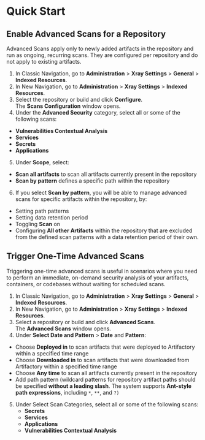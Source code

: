 # Quick Start

## Enable Advanced Scans for a Repository

Advanced Scans apply only to newly added artifacts in the repository and run as ongoing, recurring scans. They are configured per repository and do not apply to existing artifacts.

1. In Classic Navigation, go to **Administration** > **Xray Settings** > **General** > **Indexed Resources**.
2. In New Navigation, go to **Administration** > **Xray Settings** > **Indexed Resources**.
3. Select the repository or build and click **Configure**.\
   The **Scans Configuration** window opens.
4. Under the **Advanced Security** category, select all or some of the following scans:

* **Vulnerabilities Contextual Analysis**
* **Services**
* **Secrets**
* **Applications**

5. Under **Scope**, select:

* **Scan all artifacts** to scan all artifacts currently present in the repository
* **Scan by pattern** defines a specific path within the repository

6. If you select **Scan by pattern**, you will be able to manage advanced scans for specific artifacts within the repository, by:

* Setting path patterns&#x20;
* Setting data retention period
* Toggling **Scan** on&#x20;
* Configuring **All other Artifacts** within the repository that are excluded from the defined scan patterns with a data retention period of their own.&#x20;

## Trigger One-Time Advanced Scans

Triggering one-time advanced scans is useful in scenarios where you need to perform an immediate, on-demand security analysis of your artifacts, containers, or codebases without waiting for scheduled scans.

1. In Classic Navigation, go to **Administration** > **Xray Settings** > **General** > **Indexed Resources**.
2. In New Navigation, go to **Administration** > **Xray Settings** > **Indexed Resources**.
3. Select a repository or build and click **Advanced Scans**.\
   The **Advanced Scans** window opens.
4. Under **Select Date and Pattern** > **Date** and **Pattern**:

* Choose **Deployed in** to scan artifacts that were deployed to Artifactory within a specified time range
* Choose **Downloaded in** to scan artifacts that were downloaded from Artifactory within a specified time range
* Choose **Any time** to scan all artifacts currently present in the repository
* Add path pattern (wildcard patterns for repository artifact paths should be specified **without a leading slash**. The system supports **Ant-style path expressions**, including `*`, `**`, and `?)`

5. Under Select Scan Categories, select all or some of the following scans:
   * **Secrets**
   * **Services**
   * **Applications**
   * **Vulnerabilities Contextual Analysis**
